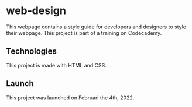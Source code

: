 # web-design
This webpage contains a style guide for developers and designers to style their webpage. This project is part of a training on Codecademy.

## Technologies
This project is made with HTML and CSS.

## Launch
This project was launched on Februari the 4th, 2022. 